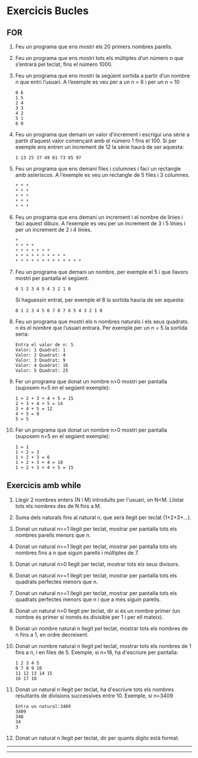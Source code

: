 # Exercicis Bucles

## FOR

1. Feu un programa que ens mostri els 20 primers nombres parells.

2. Feu un programa que ens mostri tots els múltiples d’un número n que s’entrarà pel teclat, 
fins el número 1000.

3. Feu un programa que ens mostri la següent sortida a partir d’un nombre n que entri 
l’usuari. A l’exemple es veu per a un n = 6 i per un n = 10

    ```console
    0 6
    1 5
    2 4
    3 3
    4 2 
    5 1
    6 0
    ```

4. Feu un programa que demani un valor d’increment i escrigui una sèrie a partir d’aquest valor començant amb el número 1 fins el 100. Si per exemple ens entren un increment de 12 la 
sèrie haurà de ser aquesta:

    ```console
    1 13 25 37 49 61 73 85 97
    ```

5. Feu un programa que ens demani files i columnes i faci un rectangle amb asteriscos. A l’exemple es veu un rectangle de 5 files i 3 columnes.

    ```console
    * * *
    * * *
    * * *
    * * *
    * * *
    ```

6. Feu un programa que ens demani un increment i el nombre de línies i faci aquest dibuix. 
A l’exemple es veu per un increment de 3 i 5 línies i per un increment de 2 i 4 línies.

    ```console
    *
    * * * *
    * * * * * * *
    * * * * * * * * * *
    * * * * * * * * * * * * *
    ```

7. Feu un programa que demani un nombre, per exemple el 5 i que llavors mostri per pantalla el següent.

    ```console
    0 1 2 3 4 5 4 3 2 1 0
    ```

    Si haguessin entrat, per exemple el 8 la sortida hauria de ser aquesta:

    ```console
    0 1 2 3 4 5 6 7 8 7 6 5 4 3 2 1 0
    ```

8. Feu un programa que mostri els n nombres naturals i els seus quadrats. n és el nombre que l’usuari entrarà. Per exemple per un n = 5 la sortida seria:

    ```console
    Entra el valor de n: 5
    Valor: 1 Quadrat: 1
    Valor: 2 Quadrat: 4
    Valor: 3 Quadrat: 9
    Valor: 4 Quadrat: 16
    Valor: 5 Quadrat: 25
    ```

9. Fer un programa que donat un nombre n>0 mostri per pantalla (suposem n=5 en
el següent exemple):

    ```console
    1 + 2 + 3 + 4 + 5 = 15
    2 + 3 + 4 + 5 = 14
    3 + 4 + 5 = 12
    4 + 5 = 9
    5 = 5
    ```

10. Fer un programa que donat un nombre n>0 mostri per pantalla (suposem n=5 en
el següent exemple):

    ```console
    1 = 1
    1 + 2 = 3
    1 + 2 + 3 = 6
    1 + 2 + 3 + 4 = 10
    1 + 2 + 3 + 4 + 5 = 15
    ```

## Exercicis amb while

1. Llegir 2 nombres enters (N i M) introduïts per l'usuari, on N<M. Llistar tots els nombres des de N fins a M.

2. Suma dels naturals fins al natural n, que serà llegit per teclat (1+2+3+...).

3. Donat un natural n>=1 llegit per teclat, mostrar per pantalla tots els nombres parells menors que n.

4. Donat un natural n>=1 llegit per teclat, mostrar per pantalla tots els nombres fins a n que siguin parells i múltiples de 7.

5. Donat un natural n>0 llegit per teclat, mostrar tots els seus divisors.

6. Donat un natural n>=1 llegit per teclat, mostrar per pantalla tots els quadrats perfectes menors que n.

7. Donat un natural n>=1 llegit per teclat, mostrar per pantalla tots els quadrats perfectes menors que n i que a més siguin parells.

8. Donat un natural n>0 llegit per teclat, dir si és un nombre primer (un nombre és primer si només és divisible per 1 i per ell mateix).

9. Donat un nombre natural n llegit pel teclat, mostrar tots els nombres de n fins a 1, en ordre decreixent.

10. Donat un nombre natural n llegit pel teclat, mostrar tots els nombres de 1 fins a n, i en files de 5. Exemple, si n=18, ha d'escriure per pantalla:

    ```console
    1 2 3 4 5
    6 7 8 9 10
    11 12 13 14 15
    16 17 18
    ```

11. Donat un natural n llegit per teclat, ha d'escriure tots els nombres resultants de divisions successives entre 10. Exemple, si n=3409

    ```console
    Entra un natural:3409
    3409
    340
    34
    3
    ```

12. Donat un natural n llegit per teclat, dir per quants dígits està format.

***

***
